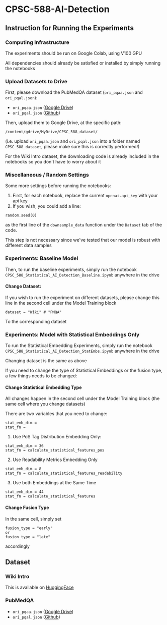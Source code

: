 # CPSC-588-AI-Detection

## Instruction for Running the Experiments
### Computing Infrastructure
The experiments should be run on Google Colab, using V100 GPU

All dependencies should already be satisfied or installed by simply running the notebooks

### Upload Datasets to Drive
First, please download the PubMedQA dataset (`ori_pqaa.json` and `ori_pqal.json`):
- `ori_pqaa.json` ([Google Drive](https://drive.google.com/file/d/15v1x6aQDlZymaHGP7cZJZZYFfeJt2NdS/view))
- `ori_pqal.json` ([Github](https://github.com/pubmedqa/pubmedqa/blob/master/data/ori_pqal.json))

Then, upload them to Google Drive, at the specific path:
```
/content/gdrive/MyDrive/CPSC_588_dataset/
```
(i.e. upload `ori_pqaa.json` and `ori_pqal.json` into a folder named `CPSC_588_dataset`, please make sure this is correctly performed!)

For the Wiki Intro dataset, the downloading code is already included in the notebooks so you don't have to worry about it

### Miscellaneous / Random Settings
Some more settings before running the notebooks:
1. First, for each notebook, replace the current `openai.api_key` with your api key
2. If you wish, you could add a line:
```
random.seed(0)
```
as the first line of the `downsample_data` function under the `Dataset` tab of the code.

This step is not necessary since we've tested that our model is robust with different data samples

### Experiments: Baseline Model
Then, to run the baseline experiments, simply run the notebook
`CPSC_588_Statistical_AI_Detection_Baseline.ipynb`
anywhere in the drive

#### Change Dataset:
If you wish to run the experiment on different datasets, please change this line in the second cell under the Model Training block
```
dataset = "Wiki" # "PMQA"
```
To the corresponding dataset

### Experiments: Model with Statistical Embeddings Only
To run the Statistical Embedding Experiments, simply run the notebook
`CPSC_588_Statistical_AI_Detection_StatEmbs.ipynb`
anywhere in the drive

Changing dataset is the same as above

If you need to change the type of Statistical Embeddings or the fusion type, a few things needs to be changed:
#### Change Statistical Embedding Type
All changes happen in the second cell under the Model Training block (the same cell where you change datasets)

There are two variables that you need to change:
```
stat_emb_dim =
stat_fn =
```
1. Use PoS Tag Distribution Embedding Only:
```
stat_emb_dim = 36
stat_fn = calculate_statistical_features_pos
```
2. Use Readability Metrics Embedding Only
```
stat_emb_dim = 8
stat_fn = calculate_statistical_features_readability
```
3. Use both Embeddings at the Same Time
```
stat_emb_dim = 44
stat_fn = calculate_statistical_features
```

#### Change Fusion Type
In the same cell, simply set
```
fusion_type = "early"
or
fusion_type = "late"
```
accordingly

## Dataset

### Wiki Intro
This is available on [HuggingFace](https://huggingface.co/datasets/aadityaubhat/GPT-wiki-intro)

### PubMedQA
- `ori_pqaa.json` ([Google Drive](https://drive.google.com/file/d/15v1x6aQDlZymaHGP7cZJZZYFfeJt2NdS/view))
- `ori_pqal.json` ([Github](https://github.com/pubmedqa/pubmedqa/blob/master/data/ori_pqal.json))
